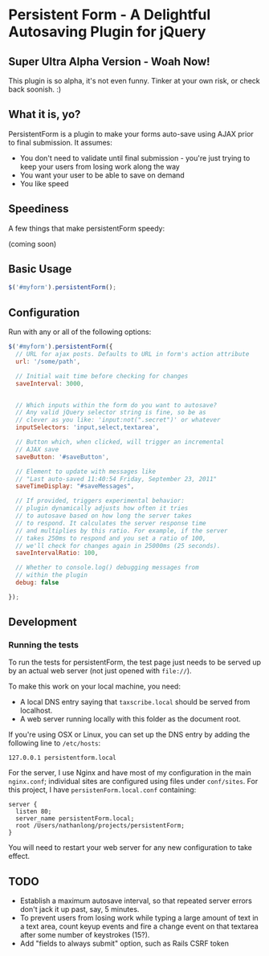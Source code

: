 # Persistent Form - A Delightful Autosaving Plugin for jQuery

## Super Ultra Alpha Version - Woah Now!

This plugin is so alpha, it's not even funny. Tinker at your own risk, or check back soonish. :)

## What it is, yo?

PersistentForm is a plugin to make your forms auto-save using AJAX prior to final submission. It assumes:

- You don't need to validate until final submission - you're just trying to keep your users from losing work along the way
- You want your user to be able to save on demand
- You like speed

## Speediness

A few things that make persistentForm speedy:

(coming soon)

## Basic Usage

```javascript
$('#myform').persistentForm();
```

## Configuration

Run with any or all of the following options:

```javascript
$('#myform').persistentForm({
  // URL for ajax posts. Defaults to URL in form's action attribute
  url: '/some/path', 

  // Initial wait time before checking for changes
  saveInterval: 3000,


  // Which inputs within the form do you want to autosave?
  // Any valid jQuery selector string is fine, so be as
  // clever as you like: 'input:not(".secret")' or whatever
  inputSelectors: 'input,select,textarea',

  // Button which, when clicked, will trigger an incremental
  // AJAX save
  saveButton: '#saveButton',

  // Element to update with messages like 
  // "Last auto-saved 11:40:54 Friday, September 23, 2011"
  saveTimeDisplay: "#saveMessages",

  // If provided, triggers experimental behavior: 
  // plugin dynamically adjusts how often it tries
  // to autosave based on how long the server takes
  // to respond. It calculates the server response time
  // and multiplies by this ratio. For example, if the server
  // takes 250ms to respond and you set a ratio of 100,
  // we'll check for changes again in 25000ms (25 seconds).
  saveIntervalRatio: 100,

  // Whether to console.log() debugging messages from
  // within the plugin
  debug: false

});
```

## Development

### Running the tests

To run the tests for persistentForm, the test page just needs to be served up by an actual web server (not just opened with `file://`).

To make this work on your local machine, you need:

- A local DNS entry saying that `taxscribe.local` should be served from localhost.
- A web server running locally with this folder as the document root.

If you're using OSX or Linux, you can set up the DNS entry by adding the following line to `/etc/hosts`:

```
127.0.0.1 persistentform.local
```

For the server, I use Nginx and have most of my configuration in the main `nginx.conf`; individual sites are configured using files under `conf/sites`. For this project, I have `persistenForm.local.conf` containing:

```
server {
  listen 80;
  server_name persistentForm.local;
  root /Users/nathanlong/projects/persistentForm;
}
```

You will need to restart your web server for any new configuration to take effect.

## TODO

- Establish a maximum autosave interval, so that repeated server errors don't jack it up past, say, 5 minutes.
- To prevent users from losing work while typing a large amount of text in a text area, count keyup events and fire a change event on that textarea after some number of keystrokes (15?).
- Add "fields to always submit" option, such as Rails CSRF token
